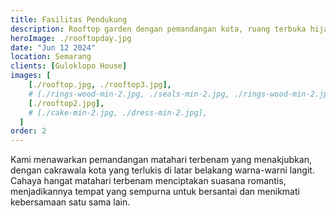 ```yaml
---
title: Fasilitas Pendukung
description: Rooftop garden dengan pemandangan kota, ruang terbuka hijau untuk bersantai dan melepas penat.
heroImage: ./rooftopday.jpg
date: "Jun 12 2024"
location: Semarang
clients: [Guloklopo House]
images: [
    [./rooftop.jpg, ./rooftop3.jpg],
    # [./rings-wood-min-2.jpg, ./seals-min-2.jpg, ./rings-wood-min-2.jpg],
    [./rooftop2.jpg],
    # [./cake-min-2.jpg, ./dress-min-2.jpg],
  ]
order: 2
---
```


Kami menawarkan pemandangan matahari terbenam yang menakjubkan, dengan cakrawala kota yang terlukis di latar belakang warna-warni langit. Cahaya hangat matahari terbenam menciptakan suasana romantis, menjadikannya tempat yang sempurna untuk bersantai dan menikmati kebersamaan satu sama lain.
